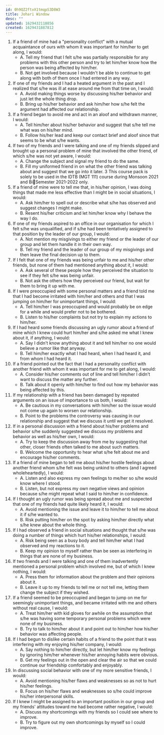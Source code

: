 ```yaml
---
id: 0h9QZ2ftvX1tmqpS3D8W3
title: Johari Window
desc: ""
updated: 1629432118856
created: 1629431887812
---
```


1. If a friend of mine had a "personality conflict" with a mutual acquaintance of ours with whom
   it was important for him/her to get along, I would:
   - A. Tell my friend that I felt s/he was partially responsible for any problems with this
     other person and try to let him/her know how the person was being affected by
     him/her.
   - B. Not get involved because I wouldn't be able to continue to get along with both of
     them once I had entered in any way.
2. If one of my friends and I had a heated argument in the past and I realized that s/he was ill at
   ease around me from that time on, I would:
   - A. Avoid making things worse by discussing his/her behavior and just let the whole
     thing drop.
   - B. Bring up his/her behavior and ask him/her how s/he felt the argument had affected
     our relationship.
3. If a friend began to avoid me and act in an aloof and withdrawn manner, I would:
   - A. Tell him/her about his/her behavior and suggest that s/he tell me what was on his/her
     mind.
   - B. Follow his/her lead and keep our contact brief and aloof since that seems to be what
     s/he wants.
4. If two of my friends and I were talking and one of my friends slipped and brought up a personal
   problem of mine that involved the other friend, of which s/he was not yet aware, I would:
   - A. Change the subject and signal my friend to do the same.
   - B. Fill my uniformed friend in on what the other friend was talking about and suggest
     that we go into it later.
     3
     This course pack is solely to be used in the IDTB (MGT 111) course during Monsoon 2021 and BiSemester 2021-2022 only.
5. If a friend of mine were to tell me that, in his/her opinion, I was doing things that made me
   less effective than I might be in social situations, I would:
   - A. Ask him/her to spell out or describe what s/he has observed and suggest changes I
     might make.
   - B. Resent his/her criticism and let him/her know why I behave the way I do.
6. If one of my friends aspired to an office in our organisation for which I felt s/he was unqualified, and
   if s/he had been tentatively assigned to that position by the leader of our group, I would:
   - A. Not mention my misgivings to either my friend or the leader of our group and let
     them handle it in their own way.
   - B. Tell my friend and the leader of our group of my misgivings and then leave the final
     decision up to them.
7. If I felt that one of my friends was being unfair to me and his/her other friends, but none of
   them had mentioned anything about it, I would:
   - A. Ask several of these people how they perceived the situation to see if they felt s/he
     was being unfair.
   - B. Not ask the others how they perceived our friend, but wait for them to bring it up with
     me.
8. If I were preoccupied with some personal matters and a friend told me that I had become irritated
   with him/her and others and that I was jumping on him/her for unimportant things, I would:
   - A. Tell him/her I was preoccupied and would probably be on edge for a while and would
     prefer not to be bothered.
   - B. Listen to his/her complaints but not try to explain my actions to him/her.
9. If I had heard some friends discussing an ugly rumor about a friend of mine which I knew
   could hurt him/her and s/he asked me what I knew about it, if anything, I would:
   - A. Say I didn't know anything about it and tell him/her no one would believe a rumor
     like that anyway.
   - B. Tell him/her exactly what I had heard, when I had heard it, and from whom I had
     heard it.
10. If a friend pointed out the fact that I had a personality conflict with another friend with whom
    it was important for me to get along, I would:
    - A. Consider his/her comments out of line and tell him/her I didn't want to discuss the
      matter any further.
    - B. Talk about it openly with him/her to find out how my behavior was being affected by
      this.
11. If my relationship with a friend has been damaged by repeated arguments on an issue
    of importance to us both, I would:
    - A. Be cautious in my conversations with him/her so the issue would not come up again
      to worsen our relationship.
    - B. Point to the problems the controversy was causing in our relationship and suggest that
      we discuss it until we get it resolved.
12. If in a personal discussion with a friend about his/her problems and behavior s/he
    suddenly suggested we discuss my problems and behavior as well as his/her own, I would:
    - A. Try to keep the discussion away from me by suggesting that other, closer friends
      often talked to me about such matters.
    - B. Welcome the opportunity to hear what s/he felt about me and encourage his/her
      comments.
13. If a friend of mine began to tell me about his/her hostile feelings about another friend whom s/he
    felt was being unkind to others (and I agreed wholeheartedly), I would:
    - A. Listen and also express my own feelings to me/her so s/he would know where I
      stood.
    - B. Listen, but not express my own negative views and opinion because s/he might repeat
      what I said to him/her in confidence.
14. If I thought an ugly rumor was being spread about me and suspected that one of my friends had
    quite likely heard it, I would:
    - A. Avoid mentioning the issue and leave it to him/her to tell me about it if s/he wanted
      to.
    - B. Risk putting him/her on the spot by asking him/her directly what s/he knew about the
      whole thing.
15. If I had observed a friend in social situations and thought that s/he was doing a number of
    things which hurt his/her relationships, I would:
    - A. Risk being seen as a busy body and tell him/her what I had observed and my
      reactions to it.
    - B. Keep my opinion to myself rather than be seen as interfering in things that are none
      of my business.
16. If two friends and I were talking and one of them inadvertently mentioned a personal problem
    which involved me, but of which I knew nothing, I would:
    - A. Press them for information about the problem and their opinions about it.
    - B. Leave it up to my friends to tell me or not tell me, letting them change the subject if
      they wished.
17. If a friend seemed to be preoccupied and began to jump on me for seemingly unimportant
    things, and became irritated with me and others without real cause, I would:
    - A. Treat him/her with kid gloves for awhile on the assumption that s/he was having
      some temporary personal problems which were none of my business.
    - B. Try to talk to him/her about it and point out to him/her how his/her behavior was
      affecting people.
18. If I had begun to dislike certain habits of a friend to the point that it was interfering with
    my enjoying his/her company, I would:
    - A. Say nothing to him/her directly, but let him/her know my feelings by ignoring
      him/her whenever his/her annoying habits were obvious.
    - B. Get my feelings out in the open and clear the air so that we could continue our
      friendship comfortably and enjoyably.
19. In discussing social behavior with one of my more sensitive friends, I would:
    - A. Avoid mentioning his/her flaws and weaknesses so as not to hurt his/her feelings.
    - B. Focus on his/her flaws and weaknesses so s/he could improve his/her interpersonal
      skills.
20. If I knew I might be assigned to an important position in our group and my friends' attitudes
    toward me had become rather negative, I would:
    - A. Discuss my shortcomings with my friends so I could see where to improve.
    - B. Try to figure out my own shortcomings by myself so I could improve.
